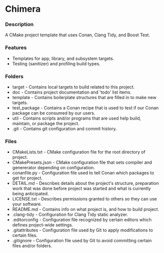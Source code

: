 # Chimera
### Description
A CMake project template that uses Conan, Clang Tidy, and Boost Test.

### Features
- Templates for app, library, and subsystem targets.
- Testing (sanitizer) and profiling build types.

### Folders
- target - Contains local targets to build related to this project.
- doc - Contains project documentation and 'todo' list items.
- template - Contains boilerplate structures that are filled in to make new targets.
- test_package - Contains a Conan recipe that is used to test if our Conan package can be consumed by our users.
- util - Contains scripts and/or programs that are used help build, maintain, or package the project.
- .git - Contains git configuration and commit history.

### Files
- CMakeLists.txt - CMake configuration file for the root directory of project.
- CMakePresets.json - CMake configuration file that sets compiler and genererator depending on configuration.
- conanfile.py - Configuration file used to tell Conan which packages to get for project.
- DETAIL.md - Describes details about the project's structure, preparation work that was done before project was started and what is currently being anticipated.
- LICENSE.txt - Describes permissions granted to others so they can use your software.
- README.md - Contains info on what project is, and how to build project.
- .clang-tidy - Configuration for Clang Tidy static analyzer.
- .editorconfig - Configuration file recognized by certain editors which defines project-wide settings.
- .gitattributes - Configuration file used by Git to apply modifications to certain files.
- .gitignore - Configuration file used by Git to avoid committing certain files and/or folders.